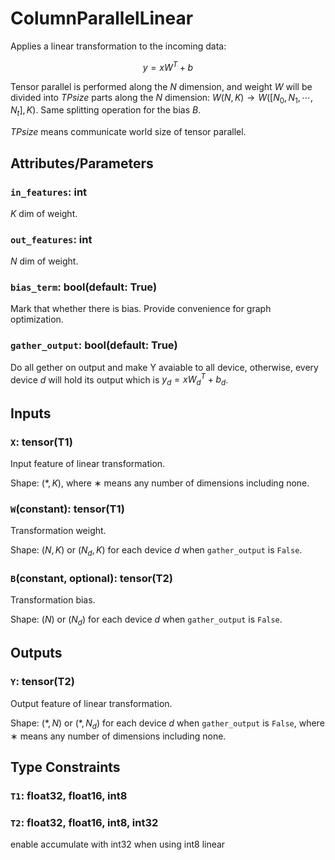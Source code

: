 # ColumnParallelLinear

Applies a linear transformation to the incoming data:

$$y=xW^T+b$$

Tensor parallel is performed along the $N$ dimension, and weight $W$ will be divided into $TPsize$ parts along the $N$ dimension: $W(N,K) \rightarrow W([N_0,N_1,\cdots,N_t], K)$. Same splitting operation for the bias $B$.

$TPsize$ means communicate world size of tensor parallel.

## Attributes/Parameters

### `in_features`: int

$K$ dim of weight.

### `out_features`: int

$N$ dim of weight.

### `bias_term`: bool(default: True)

Mark that whether there is bias. Provide convenience for graph optimization.

### `gather_output`: bool(default: True)

Do all gether on output and make Y avaiable to all device, otherwise, every device $d$ will hold its output which is $y_d = xW_d^T+b_d$.

## Inputs

### `X`: tensor(T1)

Input feature of linear transformation.

Shape: $(*,K)$, where $∗$ means any number of dimensions including none.

### `W`(constant): tensor(T1)

Transformation weight.

Shape: $(N,K)$ or $(N_d,K)$ for each device $d$ when `gather_output` is `False`. 

### `B`(constant, optional): tensor(T2)

Transformation bias.

Shape: $(N)$ or $(N_d)$ for each device $d$ when `gather_output` is `False`. 

## Outputs

### `Y`: tensor(T2)

Output feature of linear transformation.

Shape: $(*,N)$ or $(*, N_d)$ for each device $d$ when `gather_output` is `False`, where $∗$ means any number of dimensions including none.

## Type Constraints

### `T1`: float32, float16, int8

### `T2`: float32, float16, int8, int32

enable accumulate with int32 when using int8 linear
